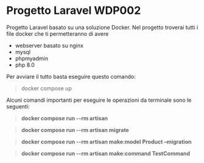 # Progetto Laravel WDP002

Progetto Laravel basato su una soluzione Docker.
Nel progetto troverai tutti i file docker che ti permetteranno di avere

- webserver basato su nginx
- mysql
- phpmyadmin
- php 8.0

Per avviare il tutto basta eseguire questo comando:

> docker compose up

Alcuni comandi importanti per eseguire le operazioni da terminale sono le seguenti:

> **docker compose run --rm  artisan**

> **docker compose run --rm  artisan migrate**

> **docker compose run --rm artisan make:model Product –migration**

> **docker compose run --rm artisan make:command TestCommand**
